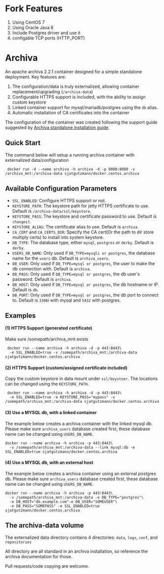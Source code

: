 # Fork Features


1. Using CentOS 7
2. Using Oracle Java 8
3. Include Postgres driver and use it
4. configable TCP ports (HTTP_PORT)

# Archiva

An apache archiva 2.2.1 container designed for a simple standalone deployment. Key features are:

1. The configuration/data is truly externalized, allowing container replacement/upgrading (`/archiva-data`)
2. Configurable HTTPS support is included, with the ability to assign custom keystore
3. Linked container support for mysql/mariadb/postgres using the `db` alias. 
4. Automatic installation of CA certificates into the container

The configuration of the container was created following the support guide suggested by [Archiva standalone installation guide](http://archiva.apache.org/docs/2.1.1/adminguide/standalone.html).

## Quick Start

The command below will setup a running archiva container with externalized data/configuration

```
 docker run -d --name archiva -h archiva -d -p 8080:8080 -v /archiva_mnt:/archiva-data sjatgutzmann/docker.centos.archiva
```

## Available Configuration Parameters

* `SSL_ENABLED`: Configure HTTPS support or not.
* `KEYSTORE_PATH`: The keystore path for jetty HTTPS certificate to use. Default is `/archiva-data/ssl/keystore`.
* `KEYSTORE_PASS`: The keystore and certificate password to use. Default is `changeit`.
* `KEYSTORE_ALIAS`: The certificate alias to use. Default is `archiva`.
* `CA_CERT` and `CA_CERTS_DIR`: Specify the CA cert(Or the path to dir store multiply certs) to install into system keystore.
* `DB_TYPE`: The database type, either `mysql`, `postgres` or `derby`. Default is `derby`.
* `USERS_DB_NAME`: Only used if `DB_TYPE=mysqli or postgres`, the database name for the `users` db. Default is `archiva_users`.
* `DB_USER`: Only used if `DB_TYPE=mysql or postgres`, the user to make the db connection with. Default is `archiva`.
* `DB_PASS`: Only used if `DB_TYPE=mysql or postgres`, the db user's password. Default is `archiva`.
* `DB_HOST`:  Only used if `DB_TYPE=mysql or postgres`, the db hostname or IP. Default is `db`.
* `DB_PORT`:  Only used if `DB_TYPE=mysql or postgres`, the db port to connect to. Default is `3306`i with mysql and `5432` with postgres.

## Examples

#### (1) HTTPS Support (generated certificate)
Make sure /somepath/archiva_mnt exists

```
 docker run --name archiva -h archiva -d -p 443:8443\
  -e SSL_ENABLED=true -v /somepath/archiva_mnt:/archiva-data sjatgutzmann/docker.centos.archiva
```
#### (2) HTTPS Support (custom/assigned certificate included)


Copy the custom keystore in data mount under `ssl/keystoer`. The locations can be changed using the `KEYSTORE_PATH`.

```
 docker run --name archiva -h archiva -d -p 443:8443\
  -e SSL_ENABLED=true -e KEYSTORE_PASS="mypass" -v /somepath/archiva_mnt:/archiva-data sjatgutzmann/docker.centos.archiva
```

#### (3) Use a MYSQL db, with a linked container

The example below creates a archiva container with the linked mysql db. Please make sure `archiva_users` database created first, these database name can be changed using `USERS_DB_NAME`.

```
docker run --name archiva -h archiva -p 443:8443\
  -v /somepath/archiva_mnt:/archiva-data --link mysql:db -e SSL_ENABLED=true sjatgutzmann/docker.centos.archiva
```

#### (4) Use a MYSQL db, with an external host

The example below creates a archiva container using an external postgres db. Please make sure `archiva_users` database created first, these database name can be changed using `USERS_DB_NAME`.

```
docker run --name archiva -h archiva -p 443:8443\
  -v /somepath/archiva_mnt:/archiva-data -e DB_TYPE="postgres"\
  -e DB_HOST="db.example.com"-e DB_USER="SOMEUSER"\
  -e DB_PASS="SOMEPASS" -e SSL_ENABLED=true sjatgutzmann/docker.centos.archiva
```

## The archiva-data volume

The externalized data directory contains 4 directories: `data`, `logs`, `conf`, and `repositories`

 All directory are all standard in an archiva installation, so reference the archiva documentation for those.

Pull requests/code copying are welcome.
